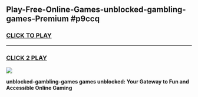 
## Play-Free-Online-Games-unblocked-gambling-games-Premium #p9ccq
<h3>
<a href="https://premium.freeplayer.one?title=unblocked-gambling-games&ref=8M">CLICK TO PLAY</a></h3>
<hr>

<h3>
<a href="https://premium.freeplayer.one?title=unblocked-gambling-games&ref=8M">CLICK 2 PLAY</a>
  
</h3>

<a href="https://premium.freeplayer.one?title=unblocked-gambling-games&ref=8M"><img src="https://clearcache.store/games.png"></a>


**unblocked-gambling-games games unblocked: Your Gateway to Fun and Accessible Online Gaming**
